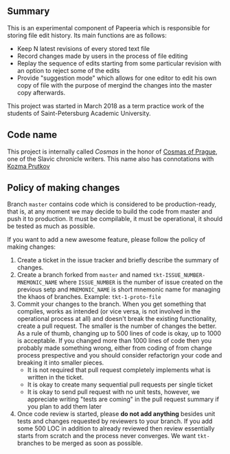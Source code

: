 ## Summary

This is an experimental component of Papeeria which is responsible for storing file edit history. Its main functions are as follows:

* Keep N latest revisions of every stored text file 
* Record changes made by users in the process of file editing
* Replay the sequence of edits starting from some particular revision with an option to reject some of the edits
* Provide "suggestion mode" which allows for one editor to edit his own copy of file with the purpose of mergind the changes into the master copy afterwards.

This project was started in March 2018 as a term practice work of the students of Saint-Petersburg Academic University.

## Code name

This project is internally called _Cosmas_ in the honor of [Cosmas of Prague](https://en.wikipedia.org/wiki/Cosmas_of_Prague), one of the Slavic chronicle writers. This name also has connotations with [Kozma Prutkov](https://ru.wikipedia.org/wiki/%D0%9A%D0%BE%D0%B7%D1%8C%D0%BC%D0%B0_%D0%9F%D1%80%D1%83%D1%82%D0%BA%D0%BE%D0%B2)

## Policy of making changes

Branch `master` contains code which is considered to be production-ready, that is, at any moment we may decide to build the code from master and push it to production. It must be compilable, it must be operational, it should be tested as much as possible.

If you want to add a new awesome feature, please follow the policy of making changes:

1. Create a ticket in the issue tracker and briefly describe the summary of changes.
1. Create a branch forked from `master` and named `tkt-ISSUE_NUMBER-MNEMONIC_NAME` where `ISSUE_NUMBER` is the number of issue created on the previous setp and `MNEMONIC_NAME` is short mnemonic name for managing the khaos of branches. Example: `tkt-1-proto-file`
1. Commit your changes to the branch. When you get something that compiles, works as intended (or vice versa, is not involved in the operational process at all) and doesn't break the existing functionality, create a pull request. The smaller is the number of changes the better. As a rule of thumb, changing up to 500 lines of code is okay, up to 1000 is acceptable. If you changed more than 1000 lines of code then you probably made something wrong, either from coding of from change process prespective and you should consider refactorign your code and breaking it into smaller pieces.
    * It is not required that pull request completely implements what is written in the ticket. 
    * It is okay to create many sequential pull requests per single ticket
    * It is okay to send pull request with no unit tests, however, we appreciate writing "tests are coming" in the pull request summary if you plan to add them later
1. Once code review is started, please **do not add anything** besides unit tests and changes requested by reviewers to your branch. If you add some 500 LOC in addition to already reviewed then review essentially starts from scratch and the process never converges. We want `tkt-` branches to be merged as soon as possible.
